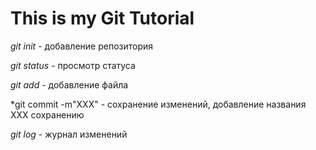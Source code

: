 # This is my Git Tutorial #

*git init* - добавление репозитория

*git status* - просмотр статуса

*git add* - добавление файла

*git commit -m"XXX" - сохранение изменений, добавление названия XXX сохранению

*git log* - журнал изменений